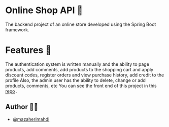 
# Online Shop API 🛒

The backend project of an online store developed using the Spring Boot framework.
# Features 🍺
The authentication system is written manually
and the ability to page products, add comments, add products to the shopping cart and apply discount codes, register orders and view purchase history, add credit to the profile
Also, the admin user has the ability to delete, change or add products, comments, etc
You can see the front end of this project in this [repo](https://github.com/mazaheriMahdi/ecommerce_front)
.



## Author ✍🏻

- [@mazaherimahdi](https://www.github.com/mazaherimahdi)

